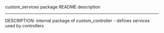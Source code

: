custom_services package README description

--------
DESCRIPTION: internal package of custom_controller - defines services used by controllers
